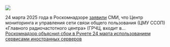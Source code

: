<!--2025-03-24 13:17:24-->
<div class="yb">
  <div class="rss smaller1 habr"><img src="https://habrastorage.org/getpro/habr/upload_files/48b/833/2d5/48b8332d51bc0ac81482c593fc12a1ef.png" /><p>24 марта 2025 года в Роскомнадзоре <a href="https://www.interfax.ru/russia/1016254" rel="noopener noreferrer nofollow">заявили</a> СМИ, что Центр мониторинга и управления сети связи общего пользования (ЦМУ ССОП) «Главного радиочастотного центра» (ГРЧЦ, входит в... <br><a class="light" href="https://habr.com/ru/news/893868/?utm_source=habrahabr&utm_medium=rss&utm_campaign=893868">Роскомнадзор объяснил сбои в Рунете 24 марта использованием сервисами иностранных серверов</a></div>
</div>
